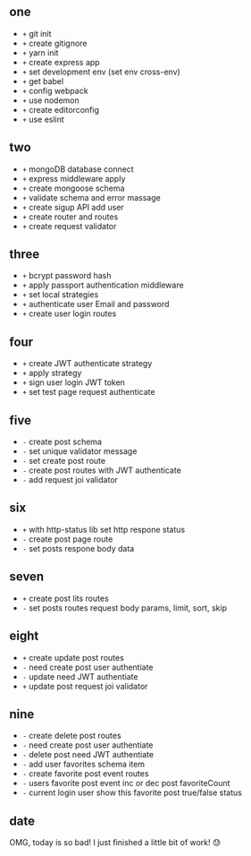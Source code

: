 ## one
- `+` git init
- `+` create gitignore
- `+` yarn init
- `+` create express app
- `+` set development env (set env cross-env)
- `+` get babel
- `+` config webpack
- `+` use nodemon
- `+` create editorconfig
- `+` use eslint

## two
- `+` mongoDB database connect
- `+` express middleware apply
- `+` create mongoose schema
- `+` validate schema and error massage
- `+` create sigup API add user
- `+` create router and routes
- `+` create request validator

## three
- `+` bcrypt password hash
- `+` apply passport authentication middleware
- `+` set local strategies
- `+` authenticate user Email and password
- `+` create user login routes

## four
- `+` create JWT authenticate strategy
- `+` apply strategy
- `+` sign user login JWT token
- `+` set test page request authenticate

## five
- `-` create post schema
- `-` set unique validator message
- `-` set create post route
- `-` create post routes with JWT authenticate
- `-` add request joi validator

## six
- `+` with http-status lib set http respone status
- `-` create post page route
- `-` set posts respone body data

## seven
- `+` create post lits routes
- `-` set posts routes request body params, limit, sort, skip

## eight
- `+` create update post routes
- `-` need create post user authentiate
- `-` update need JWT authentiate
- `+` update post request joi validator

## nine
- `-` create delete post routes
- `-` need create post user authentiate
- `-` delete post need JWT authentiate
- `-` add user favorites schema item
- `-` create favorite post event routes
- `-` users favorite post event inc or dec post favoriteCount
- `-` current login user show this favorite post true/false status

## date
OMG, today is so bad! I just finished a little bit of work! 😓